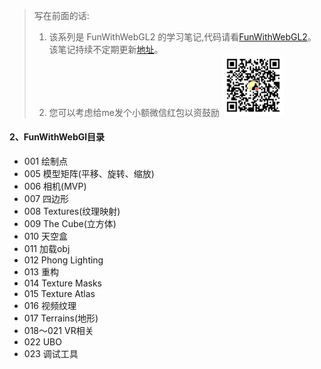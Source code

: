 > 写在前面的话:
> 1. 该系列是 FunWithWebGL2 的学习笔记,代码请看[FunWithWebGL2](https://github.com/sketchpunk/FunWithWebGL2)。该笔记持续不定期更新[地址](https://github.com/dslming/dslming.github.com/tree/master/LearningWebGl)。
> 2. 您可以考虑给me发个小额微信红包以资鼓励
>    <img src="./wx.png" width="100">

#### 2、FunWithWebGl目录
- 001 绘制点
- 005 模型矩阵(平移、旋转、缩放)
- 006 相机(MVP)
- 007 四边形
- 008 Textures(纹理映射)
- 009 The Cube(立方体)
- 010 天空盒
- 011 加载obj
- 012 Phong Lighting
- 013 重构
- 014 Texture Masks
- 015 Texture Atlas
- 016 视频纹理
- 017 Terrains(地形)
- 018～021 VR相关
- 022 UBO
- 023 调试工具
